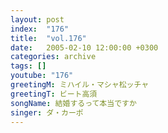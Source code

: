 ```yaml
---
layout: post
index:  "176"
title:  "vol.176"
date:   2005-02-10 12:00:00 +0300
categories: archive
tags: []
youtube: "176"
greetingM: ミハイル・マシャ松ッチャ
greetingT: ビート高須
songName: 結婚するって本当ですか
singer: ダ・カーポ
---
```

